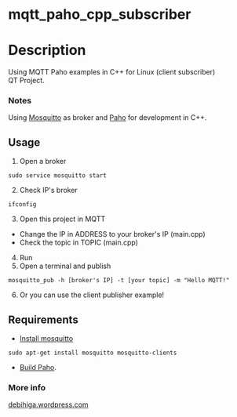 # mqtt_paho_cpp_subscriber

# Description
Using MQTT Paho examples in C++ for Linux (client subscriber)  
QT Project.

### Notes
Using [Mosquitto](http://mosquitto.org/) as broker and [Paho](http://www.eclipse.org/paho/) for development in C++.

## Usage 
1) Open a broker
```
sudo service mosquitto start 
```
2) Check IP's broker
```
ifconfig
```
3) Open this project in MQTT
  - Change the IP in ADDRESS to your broker's IP (main.cpp)
  - Check the topic in TOPIC (main.cpp)
4) Run
5) Open a terminal and publish
```
mosquitto_pub -h [broker's IP] -t [your topic] -m "Hello MQTT!"
```
6) Or you can use the client publisher example!

## Requirements
- [Install mosquitto](http://mosquitto.org/download/)
```
sudo apt-get install mosquitto mosquitto-clients
```
- [Build Paho](http://www.eclipse.org/paho/clients/cpp/).

### More info
[debihiga.wordpress.com](https://debihiga.wordpress.com/)
